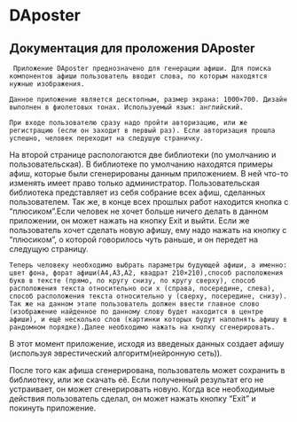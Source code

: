 # DAposter
## Документация для проложения DAposter

     Приложение DAposter преднозначено для генерации афиши. Для поиска компонентов афиши пользователь вводит слова, по которым находятся нужные изображения.
     
    Данное приложение является десктопным, размер экрана: 1000×700. Дизайн выполнен в фиолетовых тонах. Используемый язык: английский.
    
    При входе пользователю сразу надо пройти авторизацию, или же регистрацию (если он заходит в первый раз). Если авторизация прошла успешно, человек переходит на следушую страничку. 
 
  На второй странице распологаются две библиотеки (по умолчанию и пользовательская).  В библиотеке по умолчанию находятся примеры афиш, которые были сгенерированы данным приложением. В ней что-то изменять имеет право только администратор. Пользовательская библиотека представляет из себя собрание всех афиш, сделанных пользователем. Так же, в конце всех прошлых работ находится кнопка с “плюсиком”.Если человек не хочет больше ничего делать в данном приложении, он может нажать на кнопку Exit и выйти. Если же пользователь хочет сделать новую афишу, ему надо нажать на кнопку с “плюсиком”, о которой говорилось чуть раньше, и он передет на следущую страницу.

    Теперь человеку необходимо выбрать параметры будующей афиши, а именно: цвет фона, форат афиши(А4,А3,А2, квадрат 210×210),способ расположения букв в тексте (прямо, по кругу снизу, по кругу сверху), способ расположения текста относительно оси х (справа, посередине, слева), способ расположения текста относительно у (сверху, посередине, снизу). Так же на данном этапе пользователь должен ввести главное слово (изображение найденное по данному слову будет находится в центре афиши), и ещё несколько слов (картинки которых будут наполнять афишу в рандомном порядке).Далее необходимо нажать на кнопку сгенерировать. 

В этот момент приложение, исходя из введеных данных создает афишу (используя эврестический алгоритм(нейронную сеть)).  

 После того как афиша сгенерирована, пользователь может сохранить в библиотеку, или же скачать её. Если полученный результат его не устраивает, он может сгенерировать новую. Когда все необходимые действия пользователь сделал, он может нажать кнопку “Exit” и покинуть приложение.
